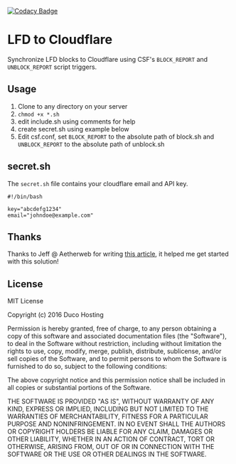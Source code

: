 [![Codacy Badge](https://api.codacy.com/project/badge/Grade/c58a87eed9684ac4a96825aca8bc4594)](https://www.codacy.com/app/cas-eliens/lfd-cloudflare?utm_source=github.com&amp;utm_medium=referral&amp;utm_content=ducohosting/lfd-cloudflare&amp;utm_campaign=Badge_Grade)

# LFD to Cloudflare

Synchronize LFD blocks to Cloudflare using CSF's `BLOCK_REPORT` and `UNBLOCK_REPORT` script triggers.

## Usage

1. Clone to any directory on your server
2. `chmod +x *.sh`
3. edit include.sh using comments for help
4. create secret.sh using example below
5. Edit csf.conf, set `BLOCK_REPORT` to the absolute path of block.sh and `UNBLOCK_REPORT` to the absolute path of unblock.sh

## secret.sh

The `secret.sh` file contains your cloudflare email and API key.

```
#!/bin/bash

key="abcdefg1234"
email="johndoe@example.com"
```

## Thanks

Thanks to Jeff @ Aetherweb for writing [this article](http://www.aetherweb.co.uk/automatically-adding-configserver-firewall-csf-firewall-blocks-to-cloudflare/), it helped me get started with this solution!

## License

MIT License

Copyright (c) 2016 Duco Hosting

Permission is hereby granted, free of charge, to any person obtaining a copy
of this software and associated documentation files (the "Software"), to deal
in the Software without restriction, including without limitation the rights
to use, copy, modify, merge, publish, distribute, sublicense, and/or sell
copies of the Software, and to permit persons to whom the Software is
furnished to do so, subject to the following conditions:

The above copyright notice and this permission notice shall be included in all
copies or substantial portions of the Software.

THE SOFTWARE IS PROVIDED "AS IS", WITHOUT WARRANTY OF ANY KIND, EXPRESS OR
IMPLIED, INCLUDING BUT NOT LIMITED TO THE WARRANTIES OF MERCHANTABILITY,
FITNESS FOR A PARTICULAR PURPOSE AND NONINFRINGEMENT. IN NO EVENT SHALL THE
AUTHORS OR COPYRIGHT HOLDERS BE LIABLE FOR ANY CLAIM, DAMAGES OR OTHER
LIABILITY, WHETHER IN AN ACTION OF CONTRACT, TORT OR OTHERWISE, ARISING FROM,
OUT OF OR IN CONNECTION WITH THE SOFTWARE OR THE USE OR OTHER DEALINGS IN THE
SOFTWARE.
